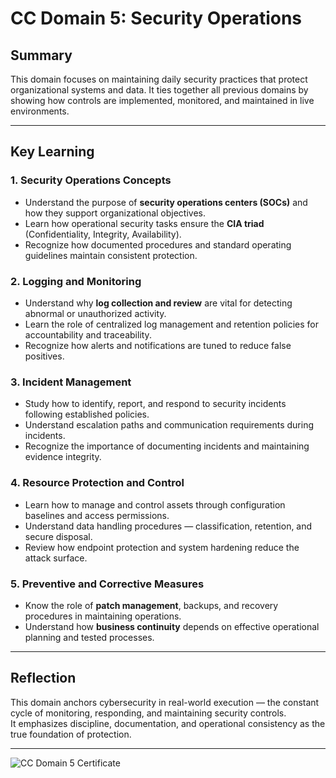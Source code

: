 # CC Domain 5: Security Operations

## Summary  
This domain focuses on maintaining daily security practices that protect organizational systems and data. It ties together all previous domains by showing how controls are implemented, monitored, and maintained in live environments.

---

## Key Learning

### 1. Security Operations Concepts  
- Understand the purpose of **security operations centers (SOCs)** and how they support organizational objectives.  
- Learn how operational security tasks ensure the **CIA triad** (Confidentiality, Integrity, Availability).  
- Recognize how documented procedures and standard operating guidelines maintain consistent protection.

### 2. Logging and Monitoring  
- Understand why **log collection and review** are vital for detecting abnormal or unauthorized activity.  
- Learn the role of centralized log management and retention policies for accountability and traceability.  
- Recognize how alerts and notifications are tuned to reduce false positives.

### 3. Incident Management  
- Study how to identify, report, and respond to security incidents following established policies.  
- Understand escalation paths and communication requirements during incidents.  
- Recognize the importance of documenting incidents and maintaining evidence integrity.

### 4. Resource Protection and Control  
- Learn how to manage and control assets through configuration baselines and access permissions.  
- Understand data handling procedures — classification, retention, and secure disposal.  
- Review how endpoint protection and system hardening reduce the attack surface.

### 5. Preventive and Corrective Measures  
- Know the role of **patch management**, backups, and recovery procedures in maintaining operations.  
- Understand how **business continuity** depends on effective operational planning and tested processes.  

---

## Reflection  
This domain anchors cybersecurity in real-world execution — the constant cycle of monitoring, responding, and maintaining security controls.  
It emphasizes discipline, documentation, and operational consistency as the true foundation of protection.

---

![CC Domain 5 Certificate](images/cc-domain5-cert.png)
